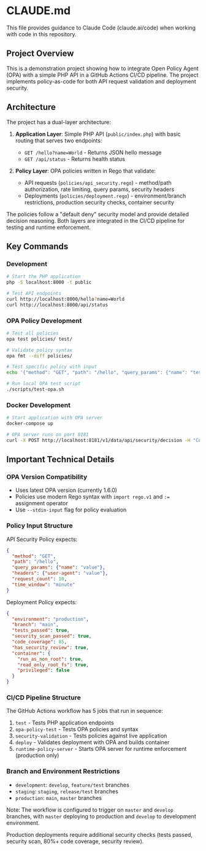 # CLAUDE.md

This file provides guidance to Claude Code (claude.ai/code) when working with code in this repository.

## Project Overview

This is a demonstration project showing how to integrate Open Policy Agent (OPA) with a simple PHP API in a GitHub Actions CI/CD pipeline. The project implements policy-as-code for both API request validation and deployment security.

## Architecture

The project has a dual-layer architecture:

1. **Application Layer**: Simple PHP API (`public/index.php`) with basic routing that serves two endpoints:
   - `GET /hello?name=World` - Returns JSON hello message
   - `GET /api/status` - Returns health status

2. **Policy Layer**: OPA policies written in Rego that validate:
   - API requests (`policies/api_security.rego`) - method/path authorization, rate limiting, query params, security headers
   - Deployments (`policies/deployment.rego`) - environment/branch restrictions, production security checks, container security

The policies follow a "default deny" security model and provide detailed decision reasoning. Both layers are integrated in the CI/CD pipeline for testing and runtime enforcement.

## Key Commands

### Development
```bash
# Start the PHP application
php -S localhost:8000 -t public

# Test API endpoints
curl http://localhost:8000/hello?name=World
curl http://localhost:8000/api/status
```

### OPA Policy Development
```bash
# Test all policies
opa test policies/ test/

# Validate policy syntax
opa fmt --diff policies/

# Test specific policy with input
echo '{"method": "GET", "path": "/hello", "query_params": {"name": "test"}, "headers": {"user-agent": "Mozilla/5.0"}, "request_count": 10, "time_window": "minute"}' | opa eval -d policies/api_security.rego "data.api.security.decision" --stdin-input

# Run local OPA test script
./scripts/test-opa.sh
```

### Docker Development
```bash
# Start application with OPA server
docker-compose up

# OPA server runs on port 8181
curl -X POST http://localhost:8181/v1/data/api/security/decision -H "Content-Type: application/json" -d '{"input": {...}}'
```

## Important Technical Details

### OPA Version Compatibility
- Uses latest OPA version (currently 1.6.0)
- Policies use modern Rego syntax with `import rego.v1` and `:=` assignment operator
- Use `--stdin-input` flag for policy evaluation

### Policy Input Structure
API Security Policy expects:
```json
{
  "method": "GET",
  "path": "/hello",
  "query_params": {"name": "value"},
  "headers": {"user-agent": "value"},
  "request_count": 10,
  "time_window": "minute"
}
```

Deployment Policy expects:
```json
{
  "environment": "production",
  "branch": "main",
  "tests_passed": true,
  "security_scan_passed": true,
  "code_coverage": 85,
  "has_security_review": true,
  "container": {
    "run_as_non_root": true,
    "read_only_root_fs": true,
    "privileged": false
  }
}
```

### CI/CD Pipeline Structure
The GitHub Actions workflow has 5 jobs that run in sequence:
1. `test` - Tests PHP application endpoints
2. `opa-policy-test` - Tests OPA policies and syntax
3. `security-validation` - Tests policies against live application
4. `deploy` - Validates deployment with OPA and builds container
5. `runtime-policy-server` - Starts OPA server for runtime enforcement (production only)

### Branch and Environment Restrictions
- `development`: `develop`, `feature/test` branches
- `staging`: `staging`, `release/test` branches  
- `production`: `main`, `master` branches

Note: The workflow is configured to trigger on `master` and `develop` branches, with `master` deploying to production and `develop` to development environment.

Production deployments require additional security checks (tests passed, security scan, 80%+ code coverage, security review).